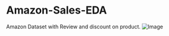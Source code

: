 # Amazon-Sales-EDA
Amazon Dataset with Review and discount on product.
![Image](https://github.com/user-attachments/assets/b98d828a-8e5d-4897-93a2-edf455daac54)

